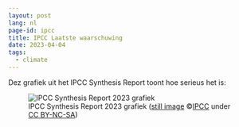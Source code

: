 ```yaml
---
layout: post
lang: nl
page-id: ipcc
title: IPCC Laatste waarschuwing
date: 2023-04-04
tags:
  - climate
---
```


Dez grafiek uit het IPCC Synthesis Report toont hoe serieus het is:

<figure><img src='{{ "/assets/img/blog/IPCC_2023_opwarming.jpg" | relative_url }}' alt='IPCC Synthesis Report 2023 grafiek'>
<figcaption class="kleiner">IPCC Synthesis Report 2023 grafiek (<a prefix="dct: https://purl.org/dc/terms/"
href="https://purl.org/dc/dcmitype/Image" property="dct:title" rel="dct:type">still image</a> &copy;<a prefix="cc:
https://creativecommons.org/ns#" href="https://www.ipcc.ch/report/sixth-assessment-report-cycle/"
property="cc:attributionName" rel="cc:attributionURL">IPCC</a> under <a rel="license"
href="http://creativecommons.org/licenses/by-nc-sa/4.0/">CC BY-NC-SA</a>)</figcaption>
</figure>
